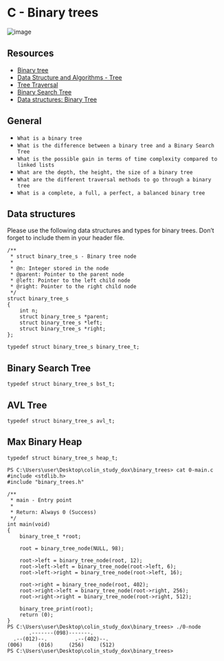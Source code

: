 # C - Binary trees

![image](https://miro.medium.com/v2/resize:fit:1194/1*ziYvZzrttFYMXkkV9u66jw.png)
## Resources
- [Binary tree](https://intranet.alxswe.com/rltoken/1F2x42-8vUbOmU4L1C1KMg)
- [Data Structure and Algorithms - Tree](https://intranet.alxswe.com/rltoken/QmcTMCkQyrgMjrqoWxYdhw)
- [Tree Traversal](https://intranet.alxswe.com/rltoken/z6ZaXr_RxwE5nTHAUx_dfQ)
- [Binary Search Tree](https://intranet.alxswe.com/rltoken/qO5dBlMnYJzbaWG3xVpcnQ)
- [Data structures: Binary Tree](https://intranet.alxswe.com/rltoken/BeyJ2gjlE7_djwRiDyeHig)

## General
- `What is a binary tree`
- `What is the difference between a binary tree and a Binary Search Tree`
- `What is the possible gain in terms of time complexity compared to linked lists`
- `What are the depth, the height, the size of a binary tree`
- `What are the different traversal methods to go through a binary tree`
- `What is a complete, a full, a perfect, a balanced binary tree`

## Data structures
Please use the following data structures and types for binary trees. Don’t forget to include them in your header file.

```
/**
 * struct binary_tree_s - Binary tree node
 *
 * @n: Integer stored in the node
 * @parent: Pointer to the parent node
 * @left: Pointer to the left child node
 * @right: Pointer to the right child node
 */
struct binary_tree_s
{
    int n;
    struct binary_tree_s *parent;
    struct binary_tree_s *left;
    struct binary_tree_s *right;
};

typedef struct binary_tree_s binary_tree_t;
```

## Binary Search Tree
```
typedef struct binary_tree_s bst_t;
```
## AVL Tree
```
typedef struct binary_tree_s avl_t;
```
## Max Binary Heap
```
typedef struct binary_tree_s heap_t;
```
```
PS C:\Users\user\Desktop\colin_study_dox\binary_trees> cat 0-main.c
#include <stdlib.h>
#include "binary_trees.h"

/**
 * main - Entry point
 *
 * Return: Always 0 (Success)
 */
int main(void)
{
    binary_tree_t *root;

    root = binary_tree_node(NULL, 98);

    root->left = binary_tree_node(root, 12);
    root->left->left = binary_tree_node(root->left, 6);
    root->left->right = binary_tree_node(root->left, 16);

    root->right = binary_tree_node(root, 402);
    root->right->left = binary_tree_node(root->right, 256);
    root->right->right = binary_tree_node(root->right, 512);

    binary_tree_print(root);
    return (0);
}
PS C:\Users\user\Desktop\colin_study_dox\binary_trees> ./0-node    
       .-------(098)-------.
  .--(012)--.         .--(402)--.
(006)     (016)     (256)     (512)
PS C:\Users\user\Desktop\colin_study_dox\binary_trees>
```

